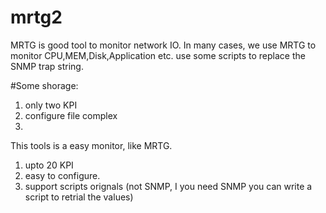 # mrtg2

MRTG is good tool to monitor network IO. In many cases, we use MRTG to monitor CPU,MEM,Disk,Application etc. use some scripts to replace the SNMP trap string.

#Some shorage:
1. only two KPI
2. configure file complex
3. 

This tools is a easy monitor, like MRTG. 

1. upto 20 KPI
2. easy to configure.
3. support scripts orignals (not SNMP, I you need SNMP you can write a script to retrial the values)
